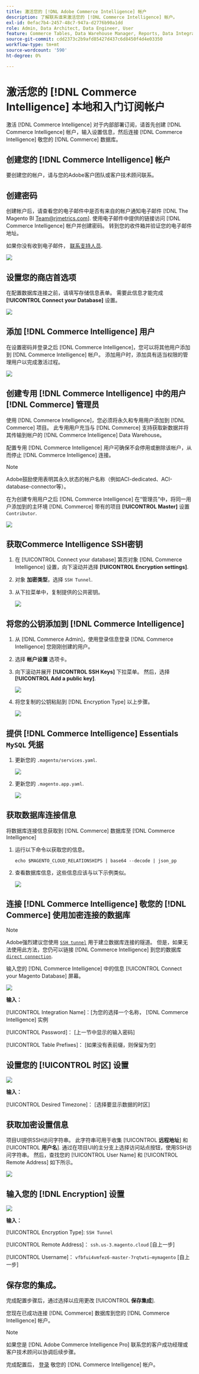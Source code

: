 ```yaml
---
title: 激活您的 [!DNL Adobe Commerce Intelligence] 帐户
description: 了解联系谁来激活您的 [!DNL Commerce Intelligence] 帐户。
exl-id: 0efac7b4-2457-48c7-947a-d2776b90a1dd
role: Admin, Data Architect, Data Engineer, User
feature: Commerce Tables, Data Warehouse Manager, Reports, Data Integration
source-git-commit: cdd2373c2b9afd85427d437c6d8450f4d4e03350
workflow-type: tm+mt
source-wordcount: '590'
ht-degree: 0%

---
```


# 激活您的 [!DNL Commerce Intelligence] 本地和入门订阅帐户

激活 [!DNL Commerce Intelligence] 对于内部部署订阅，请首先创建 [!DNL Commerce Intelligence] 帐户，输入设置信息，然后连接 [!DNL Commerce Intelligence] 敬您的 [!DNL Commerce] 数据库。 <!-- For information about activation in `Cloud Starter` projects, see [Activating your [!DNL Commerce Intelligence] Account for `Cloud Starter` Subscriptions](../getting-started/cloud-activation.md).-->

## 创建您的 [!DNL Commerce Intelligence] 帐户

要创建您的帐户，请与您的Adobe客户团队或客户技术顾问联系。

## 创建密码

创建帐户后，请查看您的电子邮件中是否有来自的帐户通知电子邮件 [!DNL The Magento BI Team@rjmetrics.com]. 使用电子邮件中提供的链接访问 [!DNL Commerce Intelligence] 帐户并创建密码。 转到您的收件箱并验证您的电子邮件地址。

如果你没有收到电子邮件， [联系支持人员](https://experienceleague.adobe.com/docs/commerce-knowledge-base/kb/troubleshooting/miscellaneous/mbi-service-policies.html?lang=en).

![](../assets/create-account-4.png)

## 设置您的商店首选项

在配置数据库连接之前，请填写存储信息表单。 需要此信息才能完成 **[!UICONTROL Connect your Database]** 设置。

![](../assets/create-account-6.png)

## 添加 [!DNL Commerce Intelligence] 用户

在设置密码并登录之后 [!DNL Commerce Intelligence]，您可以将其他用户添加到 [!DNL Commerce Intelligence] 帐户。 添加用户时，添加具有适当权限的管理用户以完成激活过程。

![](../assets/create-account-5.png)

## 创建专用 [!DNL Commerce Intelligence] 中的用户 [!DNL Commerce] 管理员

使用 [!DNL Commerce Intelligence]，您必须将永久和专用用户添加到 [!DNL Commerce] 项目。 此专用用户充当与 [!DNL Commerce] 支持获取新数据并将其传输到帐户的 [!DNL Commerce Intelligence] Data Warehouse。

配置专用 [!DNL Commerce Intelligence] 用户可确保不会停用或删除该帐户，从而停止 [!DNL Commerce Intelligence] 连接。


>[!NOTE]
>
>Adobe鼓励使用表明其永久状态的帐户名称（例如ACI-dedicated、ACI-database-connector等）。

在为创建专用用户之后 [!DNL Commerce Intelligence] 在“管理员”中，将同一用户添加到的主环境 [!DNL Commerce] 带有的项目 **[!UICONTROL Master]** 设置 `Contributor`.

![](../assets/commerce-add-user-settings.png)

## 获取Commerce Intelligence SSH密钥

1. 在 [!UICONTROL Connect your database] 第页对象 [!DNL Commerce Intelligence] 设置，向下滚动并选择 **[!UICONTROL Encryption settings]**.

1. 对象 **加密类型**，选择 `SSH Tunnel`.

1. 从下拉菜单中，复制提供的公共密钥。

   ![](../assets/encryption-setting-new-account.png)

## 将您的公钥添加到 [!DNL Commerce Intelligence]

1. 从 [!DNL Commerce Admin]，使用登录信息登录 [!DNL Commerce Intelligence] 您刚刚创建的用户。

1. 选择 **帐户设置** 选项卡。

1. 向下滚动并展开 **[!UICONTROL SSH Keys]** 下拉菜单。 然后，选择 **[!UICONTROL Add a public key]**.

   ![](../assets/add-public-key.png)

1. 将您复制的公钥粘贴到 [!DNL Encryption Type] 以上步骤。

   ![](../assets/paste-public-key.png)

## 提供 [!DNL Commerce Intelligence] Essentials `MySQL` 凭据

1. 更新您的 `.magento/services.yaml`.

   ![](../assets/update-magento-services-yaml.png)

1. 更新您的 `.magento.app.yaml`.

   ![](../assets/magento-app-yaml-relationships.png)

## 获取数据库连接信息

将数据库连接信息获取到 [!DNL Commerce] 数据库至 [!DNL Commerce Intelligence]

1. 运行以下命令以获取您的信息。

   `echo $MAGENTO_CLOUD_RELATIONSHIPS | base64 --decode | json_pp`

1. 查看数据库信息，这些信息应该与以下示例类似。

   ![](../assets/example-database-information.png)

## 连接 [!DNL Commerce Intelligence] 敬您的 [!DNL Commerce] 使用加密连接的数据库

>[!NOTE]
>
>Adobe强烈建议您使用 [`SSH tunnel`](../data-analyst/importing-data/integrations/mysql-via-ssh-tunnel.md) 用于建立数据库连接的隧道。 但是，如果无法使用此方法，您仍可以链接 [!DNL Commerce Intelligence] 到您的数据库 [`direct connection`](../data-analyst/importing-data/integrations/mysql-via-a-direct-connection.md).

输入您的 [!DNL Commerce Intelligence] 中的信息 [!UICONTROL Connect your Magento Database] 屏幕。

![](../assets/connect-magento-db.png)

**输入：**

[!UICONTROL Integration Name]：[为您的选择一个名称， [!DNL Commerce Intelligence] 实例

[!UICONTROL Host]: `mbi.internal`

[!UICONTROL Port]: `3306`

[！UICONTROL用户名]: `mbi`

[!UICONTROL Password]： [上一节中显示的输入密码]

[!UICONTROL Database Name]: `main`

[!UICONTROL Table Prefixes]： [如果没有表前缀，则保留为空]

## 设置您的 [!UICONTROL **时区**] 设置

![](../assets/time-zone-settings.png)

**输入：**

[!UICONTROL Database Timezone]: `UTC`

[!UICONTROL Desired Timezone]： [选择要显示数据的时区]

## 获取加密设置信息

项目UI提供SSH访问字符串。 此字符串可用于收集 [!UICONTROL **远程地址**] 和 [!UICONTROL **用户名**]. 通过在项目UI的主分支上选择访问站点按钮，使用SSH访问字符串。 然后，查找您的 [!UICONTROL User Name] 和 [!UICONTROL Remote Address] 如下所示。

![](../assets/master-branch-settings.png)

## 输入您的 [!DNL Encryption] 设置

![](../assets/encryption-settings-2.png)

**输入：**

[!UICONTROL Encryption Type]: `SSH Tunnel`

[!UICONTROL Remote Address]： `ssh.us-3.magento.cloud`  [自上一步]

[!UICONTROL Username]： `vfbfui4vmfez6-master-7rqtwti—mymagento`  [自上一步]

[!UICONTROL Port]: `22`

## 保存您的集成。

完成配置步骤后，通过选择以应用更改 [!UICONTROL **保存集成**].

您现在已成功连接 [!DNL Commerce] 数据库到您的 [!DNL Commerce Intelligence] 帐户。

>[!NOTE]
>
>如果您是 [!DNL Adobe Commerce Intelligence Pro] 联系您的客户成功经理或客户技术顾问以协调后续步骤。

完成配置后， [登录](../getting-started/sign-in.md) 敬您的 [!DNL Commerce Intelligence] 帐户。

<!---# Activate your [!DNL Commerce Intelligence] Account 

To activate [!DNL Commerce Intelligence] for on-premise or `Cloud Pro` subscriptions, [contact support](https://experienceleague.adobe.com/docs/commerce-knowledge-base/kb/troubleshooting/miscellaneous/mbi-service-policies.html).

>[!NOTE]
>
>Adobe no longer supports new `Cloud Starter` subscriptions.--->
